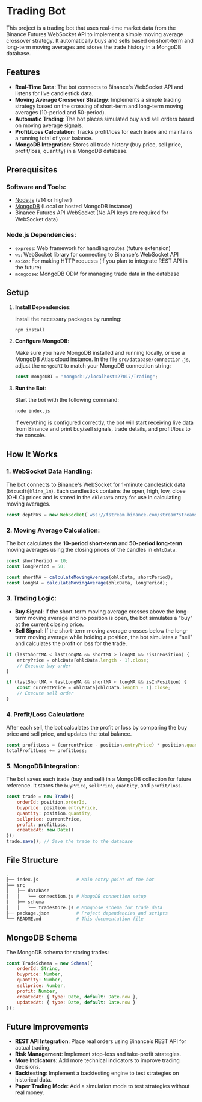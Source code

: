 # Trading Bot

This project is a trading bot that uses real-time market data from the Binance Futures WebSocket API to implement a simple moving average crossover strategy. It automatically buys and sells based on short-term and long-term moving averages and stores the trade history in a MongoDB database.

## Features
- **Real-Time Data**: The bot connects to Binance's WebSocket API and listens for live candlestick data.
- **Moving Average Crossover Strategy**: Implements a simple trading strategy based on the crossing of short-term and long-term moving averages (10-period and 50-period).
- **Automatic Trading**: The bot places simulated buy and sell orders based on moving average signals.
- **Profit/Loss Calculation**: Tracks profit/loss for each trade and maintains a running total of your balance.
- **MongoDB Integration**: Stores all trade history (buy price, sell price, profit/loss, quantity) in a MongoDB database.
  
## Prerequisites

### Software and Tools:
- [Node.js](https://nodejs.org/en/) (v14 or higher)
- [MongoDB](https://www.mongodb.com/) (Local or hosted MongoDB instance)
- Binance Futures API WebSocket (No API keys are required for WebSocket data)

### Node.js Dependencies:
- `express`: Web framework for handling routes (future extension)
- `ws`: WebSocket library for connecting to Binance's WebSocket API
- `axios`: For making HTTP requests (if you plan to integrate REST API in the future)
- `mongoose`: MongoDB ODM for managing trade data in the database

## Setup
1. **Install Dependencies**:

    Install the necessary packages by running:

    ```bash
    npm install
    ```

2. **Configure MongoDB**:

    Make sure you have MongoDB installed and running locally, or use a MongoDB Atlas cloud instance. In the file `src/database/connection.js`, adjust the `mongoURI` to match your MongoDB connection string:

    ```javascript
    const mongoURI = "mongodb://localhost:27017/Trading";
    ```

3. **Run the Bot**:

    Start the bot with the following command:

    ```bash
    node index.js
    ```

    If everything is configured correctly, the bot will start receiving live data from Binance and print buy/sell signals, trade details, and profit/loss to the console.

## How It Works

### 1. **WebSocket Data Handling**:
   The bot connects to Binance's WebSocket for 1-minute candlestick data (`btcusdt@kline_1m`). Each candlestick contains the open, high, low, close (OHLC) prices and is stored in the `ohlcData` array for use in calculating moving averages.

   ```javascript
   const depthWs = new WebSocket(`wss://fstream.binance.com/stream?streams=btcusdt@kline_1m`);
   ```

### 2. **Moving Average Calculation**:
   The bot calculates the **10-period short-term** and **50-period long-term** moving averages using the closing prices of the candles in `ohlcData`.

   ```javascript
   const shortPeriod = 10;
   const longPeriod = 50;
   
   const shortMA = calculateMovingAverage(ohlcData, shortPeriod);
   const longMA = calculateMovingAverage(ohlcData, longPeriod);
   ```

### 3. **Trading Logic**:
   - **Buy Signal**: If the short-term moving average crosses above the long-term moving average and no position is open, the bot simulates a "buy" at the current closing price.
   - **Sell Signal**: If the short-term moving average crosses below the long-term moving average while holding a position, the bot simulates a "sell" and calculates the profit or loss for the trade.

   ```javascript
   if (lastShortMA < lastLongMA && shortMA > longMA && !isInPosition) {
       entryPrice = ohlcData[ohlcData.length - 1].close;
       // Execute buy order
   }
   
   if (lastShortMA > lastLongMA && shortMA < longMA && isInPosition) {
       const currentPrice = ohlcData[ohlcData.length - 1].close;
       // Execute sell order
   }
   ```

### 4. **Profit/Loss Calculation**:
   After each sell, the bot calculates the profit or loss by comparing the buy price and sell price, and updates the total balance.

   ```javascript
   const profitLoss = (currentPrice - position.entryPrice) * position.quantity;
   totalProfitLoss += profitLoss;
   ```

### 5. **MongoDB Integration**:
   The bot saves each trade (buy and sell) in a MongoDB collection for future reference. It stores the `buyPrice`, `sellPrice`, `quantity`, and `profit/loss`.

   ```javascript
   const trade = new Trade({
       orderId: position.orderId,
       buyprice: position.entryPrice,
       quantity: position.quantity,
       sellprice: currentPrice,
       profit: profitLoss,
       createdAt: new Date()
   });
   trade.save(); // Save the trade to the database
   ```

## File Structure

```bash
.
├── index.js              # Main entry point of the bot
├── src
│   ├── database
│   │   └── connection.js # MongoDB connection setup
│   ├── schema
│   │   └── tradestore.js # Mongoose schema for trade data
├── package.json          # Project dependencies and scripts
└── README.md             # This documentation file
```

## MongoDB Schema

The MongoDB schema for storing trades:

```javascript
const TradeSchema = new Schema({
    orderId: String,
    buyprice: Number,
    quantity: Number,
    sellprice: Number,
    profit: Number,
    createdAt: { type: Date, default: Date.now },
    updatedAt: { type: Date, default: Date.now }
});
```

## Future Improvements

- **REST API Integration**: Place real orders using Binance’s REST API for actual trading.
- **Risk Management**: Implement stop-loss and take-profit strategies.
- **More Indicators**: Add more technical indicators to improve trading decisions.
- **Backtesting**: Implement a backtesting engine to test strategies on historical data.
- **Paper Trading Mode**: Add a simulation mode to test strategies without real money.

